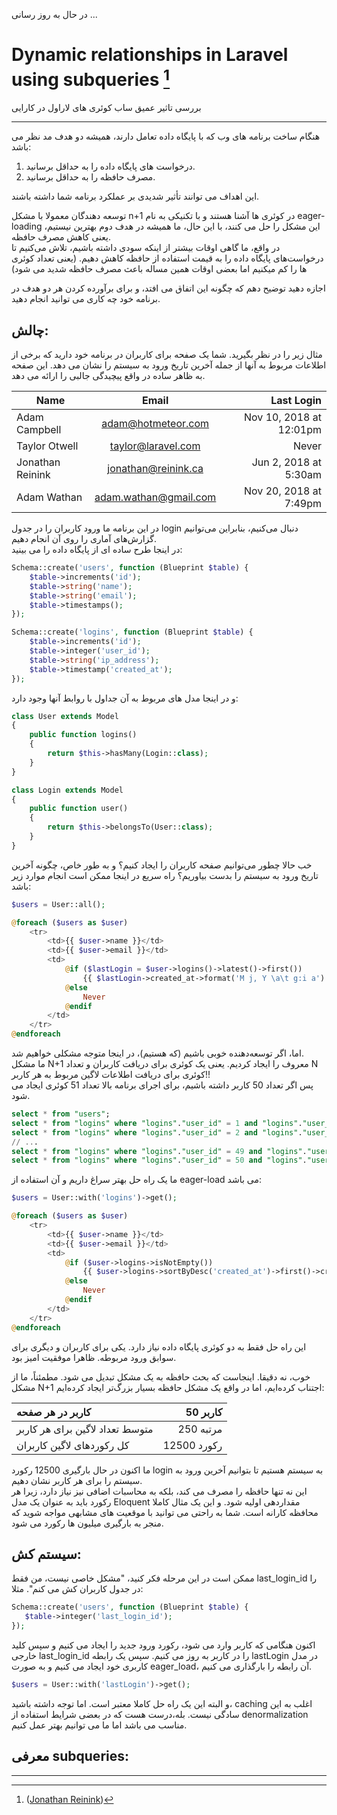 در حال به روز رسانی ...

# Dynamic relationships in Laravel using subqueries [^1]
 بررسی تاثیر عمیق ساب کوئری های لاراول در کارایی 

---
هنگام ساخت برنامه های وب که با پایگاه داده تعامل دارند، همیشه دو هدف مد نظر می باشد:

1. درخواست های پایگاه داده را به حداقل برسانید.
2. مصرف حافظه را به حداقل برسانید.

این اهداف می توانند تأثیر شدیدی بر عملکرد برنامه شما داشته باشند.

توسعه دهندگان معمولا با مشکل n+1 در کوئری ها آشنا هستند و با تکنیکی به نام eager-loading این مشکل را حل می کنند،  با این حال، ما همیشه در هدف دوم بهترین نیستیم، یعنی کاهش مصرف حافظه.<br>در واقع، ما گاهی اوقات بیشتر از اینکه سودی داشته باشیم، تلاش می‌کنیم تا درخواست‌های پایگاه داده را به قیمت استفاده از حافظه کاهش دهیم. (یعنی تعداد کوئری ها را کم میکنیم اما بعضی اوقات همین مساله باعث مصرف حافظه شدید می شود)

اجازه دهید توضیح دهم که چگونه این اتفاق می افتد، و برای برآورده کردن هر دو هدف در برنامه خود چه کاری می توانید انجام دهید.

## چالش:

مثال زیر را در نظر بگیرید. شما یک صفحه برای کاربران در برنامه خود دارید که برخی از اطلاعات مربوط به آنها از جمله آخرین تاریخ ورود به سیستم را نشان می دهد. این صفحه به ظاهر ساده در واقع پیچیدگی جالبی را ارائه می دهد.

| Name      | Email | 	Last Login |
| ----------- | :-----------: | -----------:
| Adam Campbell | adam@hotmeteor.com | Nov 10, 2018 at 12:01pm
| Taylor Otwell | taylor@laravel.com | Never
| Jonathan Reinink | jonathan@reinink.ca | Jun 2, 2018 at 5:30am
| Adam Wathan | adam.wathan@gmail.com | Nov 20, 2018 at 7:49pm

در این برنامه ما ورود کاربران را در جدول login دنبال می‌کنیم، بنابراین می‌توانیم گزارش‌های آماری را روی آن انجام دهیم.<br>در اینجا طرح ساده ای از پایگاه داده را می بینید:

```php
Schema::create('users', function (Blueprint $table) {
    $table->increments('id');
    $table->string('name');
    $table->string('email');
    $table->timestamps();
});

Schema::create('logins', function (Blueprint $table) {
    $table->increments('id');
    $table->integer('user_id');
    $table->string('ip_address');
    $table->timestamp('created_at');
});
```
و در اینجا مدل های مربوط به آن جداول با روابط آنها وجود دارد:

```php
class User extends Model
{
    public function logins()
    {
        return $this->hasMany(Login::class);
    }
}

class Login extends Model
{
    public function user()
    {
        return $this->belongsTo(User::class);
    }
}
```
خب حالا چطور می‌توانیم صفحه کاربران را ایجاد کنیم؟ و به طور خاص، چگونه آخرین تاریخ ورود به سیستم را بدست بیاوریم؟ راه سریع در اینجا ممکن است انجام موارد زیر باشد:

```php
$users = User::all();

@foreach ($users as $user)
    <tr>
        <td>{{ $user->name }}</td>
        <td>{{ $user->email }}</td>
        <td>
            @if ($lastLogin = $user->logins()->latest()->first())
                {{ $lastLogin->created_at->format('M j, Y \a\t g:i a') }}
            @else
                Never
            @endif
        </td>
    </tr>
@endforeach
```
اما، اگر توسعه‌دهنده خوبی باشیم (که هستیم)، در اینجا متوجه مشکلی خواهیم شد.<br>
ما مشکل N+1 معروف را ایجاد کردیم.
یعنی یک کوئری برای دریافت کاربران و تعداد N کوئری برای دریافت اطلاعات لاگین مربوط به هر کاربر!!<br>
پس اگر تعداد 50 کاربر داشته باشیم، برای اجرای برنامه بالا تعداد 51 کوئری ایجاد می شود.

```sql
select * from "users";
select * from "logins" where "logins"."user_id" = 1 and "logins"."user_id" is not null order by "created_at" desc limit 1;
select * from "logins" where "logins"."user_id" = 2 and "logins"."user_id" is not null order by "created_at" desc limit 1;
// ...
select * from "logins" where "logins"."user_id" = 49 and "logins"."user_id" is not null order by "created_at" desc limit 1;
select * from "logins" where "logins"."user_id" = 50 and "logins"."user_id" is not null order by "created_at" desc limit 1;
```
ما یک راه حل بهتر سراغ داریم و آن استفاده از eager-load می باشد:

```php
$users = User::with('logins')->get();

@foreach ($users as $user)
    <tr>
        <td>{{ $user->name }}</td>
        <td>{{ $user->email }}</td>
        <td>
            @if ($user->logins->isNotEmpty())
                {{ $user->logins->sortByDesc('created_at')->first()->created_at->format('M j, Y \a\t g:i a') }}
            @else
                Never
            @endif
        </td>
    </tr>
@endforeach
```
این راه حل فقط به دو کوئری پایگاه داده نیاز دارد. یکی برای کاربران و دیگری برای سوابق ورود مربوطه. ظاهرا موفقیت امیز بود.

خوب، نه دقیقا. اینجاست که بحث حافظه به یک مشکل تبدیل می شود. مطمئناً، ما از مشکل N+1 اجتناب کرده‌ایم، اما در واقع یک مشکل حافظه بسیار بزرگ‌تر ایجاد کرده‌ایم:

| کاربر در هر صفحه | 50 کاربر |
| :----------- | -----------: | 
| متوسط تعداد لاگین برای هر کاربر | 250 مرتبه |
|کل رکوردهای لاگین کاربران | 12500 رکورد|

ما اکنون در حال بارگیری 12500 رکورد login به سیستم هستیم تا بتوانیم آخرین ورود به سیستم را برای هر کاربر نشان دهیم.<br>
 این نه تنها حافظه را مصرف می کند، بلکه به محاسبات اضافی نیز نیاز دارد، زیرا هر رکورد باید به عنوان یک مدل Eloquent مقداردهی اولیه شود. و این یک مثال کاملا محافظه کارانه است. شما به راحتی می توانید با موقعیت های مشابهی مواجه شوید که منجر به بارگیری میلیون ها رکورد می شود.

 ## سیستم کش:
 ممکن است در این مرحله فکر کنید، "مشکل خاصی نیست، من فقط last_login_id را در جدول کاربران کش می کنم". مثلا:

```php
Schema::create('users', function (Blueprint $table) {
   $table->integer('last_login_id');
});
```
اکنون هنگامی که کاربر وارد می شود، رکورد ورود جدید را ایجاد می کنیم و سپس کلید خارجی last_login_id را در کاربر به روز می کنیم. سپس یک رابطه lastLogin در مدل کاربری خود ایجاد می کنیم و به صورت eager_load، آن رابطه را بارگذاری می کنیم.

```php
$users = User::with('lastLogin')->get();
```

و البته این یک راه حل کاملا معتبر است. اما توجه داشته باشید، caching اغلب به این سادگی نیست. بله،درست هست که در بعضی شرایط استفاده از denormalization  مناسب می باشد اما ما می توانیم بهتر عمل کنیم.

## معرفی subqueries:

---
[^1]: ([Jonathan
Reinink](https://reinink.ca/articles/dynamic-relationships-in-laravel-using-subqueries))
